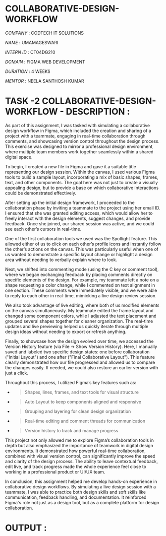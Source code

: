 # COLLABORATIVE-DESIGN-WORKFLOW

*COMPANY* : CODTECH IT SOLUTIONS

*NAME* : UMAMAGESWARI

*INTERN ID* : CT04DG210

*DOMAIN* : FIGMA WEB DEVELOPMENT

*DURATION* : 4 WEEKS

*MENTOR* : NEELA SANTHOSH KUMAR


# TASK -2 COLLABORATIVE-DESIGN-WORKFLOW - DESCRIPTION :

As part of this assignment, I was tasked with simulating a collaborative design workflow in Figma, which included the creation and sharing of a project with a teammate,
engaging in real-time collaboration through comments, and showcasing version control throughout the design process. This exercise was designed to mirror a professional design environment, where multiple team members work together seamlessly within a shared digital space.

To begin, I created a new file in Figma and gave it a suitable title representing our design session. Within the canvas, I used various Figma tools to build a sample layout, incorporating a mix of basic shapes, frames, text, and other components. The goal here was not just to create a visually appealing design, 
but to provide a base on which collaborative interactions could be demonstrated effectively.

After setting up the initial design framework, I proceeded to the collaboration phase by inviting a teammate to the project using her email ID.
I ensured that she was granted editing access, which would allow her to freely interact with the design elements, suggest changes, and provide feedback.
Once she joined, our shared session was active, and we could see each other’s cursors in real-time.

One of the first collaboration tools we used was the Spotlight feature. This allowed either of us to click on each other’s profile icons and instantly follow 
the other’s actions on the canvas. This was particularly useful when one of us wanted to demonstrate a specific layout change or highlight a design area without
needing to verbally explain where to look.

Next, we shifted into commenting mode (using the C key or comment tool), where we began exchanging feedback by placing comments directly on specific elements of the design. 
For example, my teammate left a note on a shape requesting a color change, while I commented on text alignment in one section. These comments were immediately visible, 
and we were able to reply to each other in real-time, mimicking a live design review session.

We also took advantage of live editing, where both of us modified elements on the canvas simultaneously. My teammate edited the frame layout and changed some component colors, 
while I adjusted the text placement and grouped several shapes together for cleaner organization. The real-time updates and live previewing helped us quickly iterate through multiple design ideas without needing to export or refresh anything.

Finally, to showcase how the design evolved over time, we accessed the Version History feature (via File → Show Version History). Here, I manually saved and labeled two specific
design states: one before collaboration ("Initial Layout") and one after ("Final Collaborative Layout"). This feature clearly demonstrated how our file progressed and allowed us to compare the changes easily. If needed, we could also restore an earlier version with just a click.

Throughout this process, I utilized Figma’s key features such as:

 - > Shapes, lines, frames, and text tools for visual structure

 - > Auto Layout to keep components aligned and responsive

 - > Grouping and layering for clean design organization

 - > Real-time editing and comment threads for communication

 - > Version history to track and manage progress

This project not only allowed me to explore Figma’s collaboration tools in depth but also emphasized the importance of teamwork in digital design environments. It demonstrated how powerful real-time collaboration, combined with visual version control, can significantly improve the speed and clarity of the design process. The ability to leave contextual feedback, edit live, and track progress made the whole experience feel close to working in a professional product or UI/UX team.

In conclusion, this assignment helped me develop hands-on experience in collaborative design workflows. By simulating a live design session with a teammate, I was able to practice both design skills and soft skills like communication, feedback handling, and documentation. It reinforced Figma's role not just as a design tool, but as a complete platform for design collaboration.


# OUTPUT :

<!-- Uploading "Screenshot 2025-07-19 201556.png"... -->

<!-- Uploading "Screenshot 2025-07-19 201936.png"... -->

<!-- Uploading "Screenshot 2025-07-19 202851.png"... -->

<!-- Uploading "Screenshot 2025-07-19 202913.png"... -->

<!-- Uploading "Screenshot 2025-07-19 205412.png"... -->

<!-- Uploading "Screenshot 2025-07-19 205413.png"... -->

<!-- Uploading "Screenshot 2025-07-19 205414.png"... -->

<!-- Uploading "Screenshot 2025-07-19 205820.png"... -->

<!-- Uploading "Screenshot 2025-07-19 205955.png"... -->

<!-- Uploading "Screenshot 2025-07-19 210353.png"... -->

<!-- Uploading "Screenshot 2025-07-19 210526.png"... -->

<!-- Uploading "Screenshot 2025-07-19 210535.png"... -->

<!-- Uploading "Screenshot 2025-07-19 211009.png"... -->



